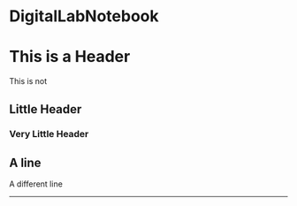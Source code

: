 # DigitalLabNotebook

# This is a Header
This is not

## Little Header
### Very Little Header
A line
---
A different line
_______
